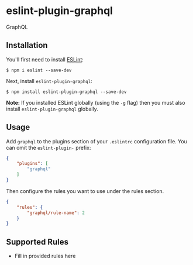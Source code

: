 # eslint-plugin-graphql

GraphQL

## Installation

You'll first need to install [ESLint](http://eslint.org):

```
$ npm i eslint --save-dev
```

Next, install `eslint-plugin-graphql`:

```
$ npm install eslint-plugin-graphql --save-dev
```

**Note:** If you installed ESLint globally (using the `-g` flag) then you must also install `eslint-plugin-graphql` globally.

## Usage

Add `graphql` to the plugins section of your `.eslintrc` configuration file. You can omit the `eslint-plugin-` prefix:

```json
{
    "plugins": [
        "graphql"
    ]
}
```


Then configure the rules you want to use under the rules section.

```json
{
    "rules": {
        "graphql/rule-name": 2
    }
}
```

## Supported Rules

* Fill in provided rules here





